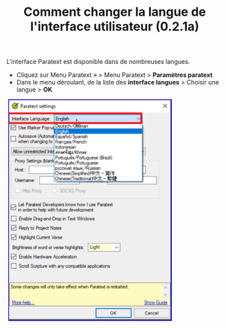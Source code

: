 ﻿---
title: Comment changer la langue de l'interface utilisateur (0.2.1a)
---

L'interface Paratext est disponible dans de nombreuses langues.

-   Cliquez sur Menu Paratext **≡** \>  Menu Paratext \> **Paramètres paratext**
-   Dans le menu déroulant, de la liste des **interface langues** \> Choisir une langue \> **OK**

    ![](../../media/b758b2b17d83be3583c84cccf83320a8.png)

